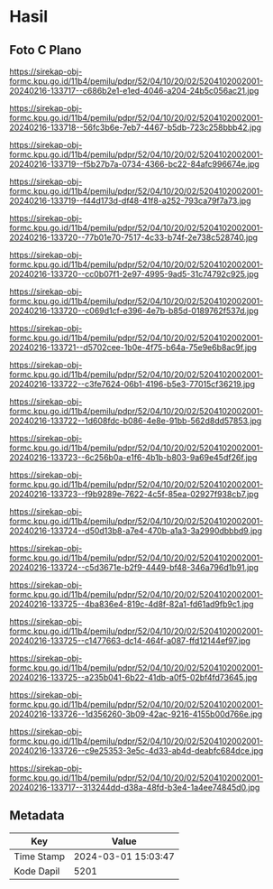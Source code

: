 # Hasil

## Foto C Plano

https://sirekap-obj-formc.kpu.go.id/11b4/pemilu/pdpr/52/04/10/20/02/5204102002001-20240216-133717--c686b2e1-e1ed-4046-a204-24b5c056ac21.jpg

https://sirekap-obj-formc.kpu.go.id/11b4/pemilu/pdpr/52/04/10/20/02/5204102002001-20240216-133718--56fc3b6e-7eb7-4467-b5db-723c258bbb42.jpg

https://sirekap-obj-formc.kpu.go.id/11b4/pemilu/pdpr/52/04/10/20/02/5204102002001-20240216-133719--f5b27b7a-0734-4366-bc22-84afc996674e.jpg

https://sirekap-obj-formc.kpu.go.id/11b4/pemilu/pdpr/52/04/10/20/02/5204102002001-20240216-133719--f44d173d-df48-41f8-a252-793ca79f7a73.jpg

https://sirekap-obj-formc.kpu.go.id/11b4/pemilu/pdpr/52/04/10/20/02/5204102002001-20240216-133720--77b01e70-7517-4c33-b74f-2e738c528740.jpg

https://sirekap-obj-formc.kpu.go.id/11b4/pemilu/pdpr/52/04/10/20/02/5204102002001-20240216-133720--cc0b07f1-2e97-4995-9ad5-31c74792c925.jpg

https://sirekap-obj-formc.kpu.go.id/11b4/pemilu/pdpr/52/04/10/20/02/5204102002001-20240216-133720--c069d1cf-e396-4e7b-b85d-0189762f537d.jpg

https://sirekap-obj-formc.kpu.go.id/11b4/pemilu/pdpr/52/04/10/20/02/5204102002001-20240216-133721--d5702cee-1b0e-4f75-b64a-75e9e6b8ac9f.jpg

https://sirekap-obj-formc.kpu.go.id/11b4/pemilu/pdpr/52/04/10/20/02/5204102002001-20240216-133722--c3fe7624-06b1-4196-b5e3-77015cf36219.jpg

https://sirekap-obj-formc.kpu.go.id/11b4/pemilu/pdpr/52/04/10/20/02/5204102002001-20240216-133722--1d608fdc-b086-4e8e-91bb-562d8dd57853.jpg

https://sirekap-obj-formc.kpu.go.id/11b4/pemilu/pdpr/52/04/10/20/02/5204102002001-20240216-133723--6c256b0a-e1f6-4b1b-b803-9a69e45df26f.jpg

https://sirekap-obj-formc.kpu.go.id/11b4/pemilu/pdpr/52/04/10/20/02/5204102002001-20240216-133723--f9b9289e-7622-4c5f-85ea-02927f938cb7.jpg

https://sirekap-obj-formc.kpu.go.id/11b4/pemilu/pdpr/52/04/10/20/02/5204102002001-20240216-133724--d50d13b8-a7e4-470b-a1a3-3a2990dbbbd9.jpg

https://sirekap-obj-formc.kpu.go.id/11b4/pemilu/pdpr/52/04/10/20/02/5204102002001-20240216-133724--c5d3671e-b2f9-4449-bf48-346a796d1b91.jpg

https://sirekap-obj-formc.kpu.go.id/11b4/pemilu/pdpr/52/04/10/20/02/5204102002001-20240216-133725--4ba836e4-819c-4d8f-82a1-fd61ad9fb9c1.jpg

https://sirekap-obj-formc.kpu.go.id/11b4/pemilu/pdpr/52/04/10/20/02/5204102002001-20240216-133725--c1477663-dc14-464f-a087-ffd12144ef97.jpg

https://sirekap-obj-formc.kpu.go.id/11b4/pemilu/pdpr/52/04/10/20/02/5204102002001-20240216-133725--a235b041-6b22-41db-a0f5-02bf4fd73645.jpg

https://sirekap-obj-formc.kpu.go.id/11b4/pemilu/pdpr/52/04/10/20/02/5204102002001-20240216-133726--1d356260-3b09-42ac-9216-4155b00d766e.jpg

https://sirekap-obj-formc.kpu.go.id/11b4/pemilu/pdpr/52/04/10/20/02/5204102002001-20240216-133726--c9e25353-3e5c-4d33-ab4d-deabfc684dce.jpg

https://sirekap-obj-formc.kpu.go.id/11b4/pemilu/pdpr/52/04/10/20/02/5204102002001-20240216-133717--313244dd-d38a-48fd-b3e4-1a4ee74845d0.jpg


## Metadata

| Key        | Value               |
| ---------- | ------------------- |
| Time Stamp | 2024-03-01 15:03:47 |
| Kode Dapil | 5201                |



